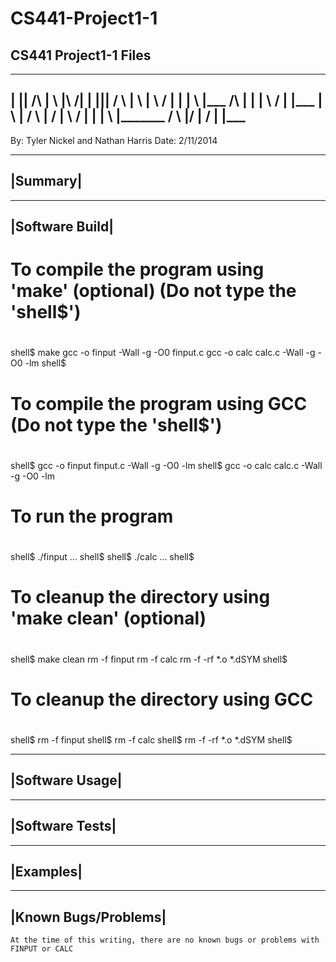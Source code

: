 CS441-Project1-1
================

CS441 Project1-1 Files
-----------------------------------------------------------------
_____  _______ 		          ____		      	       _______
|    ||		         /\	     |    \  	  |\        /| |
|____||		        /  \     |	   \  	| \      / | |
| \   |_______   /____\    |	   |  	|  \    /  | |_______
|  \  |		      /      \   |     /  	|   \  /   | |
|   \ |_______ /        \  |____/   	|    \/    | |_______
-----------------------------------------------------------------
By: Tyler Nickel and Nathan Harris
Date: 2/11/2014

---------
|Summary|
---------

----------------
|Software Build|
----------------
	
#
# To compile the program using 'make' (optional) (Do not type the 'shell$')
#
shell$ make
gcc -o finput -Wall -g -O0 finput.c
gcc -o calc calc.c -Wall -g -O0 -lm
shell$

#
# To compile the program using GCC (Do not type the 'shell$')
#
shell$ gcc -o finput finput.c -Wall -g -O0 -lm
shell$ gcc -o calc calc.c -Wall -g -O0 -lm

#
# To run the program 
#
shell$ ./finput
...
shell$
shell$ ./calc
...
shell$

#
# To cleanup the directory using 'make clean' (optional)
#
shell$ make clean
rm -f finput
rm -f calc
rm -f -rf *.o *.dSYM
shell$

#
# To cleanup the directory using GCC 
#
shell$ rm -f finput
shell$ rm -f calc
shell$ rm -f -rf *.o *.dSYM
shell$

----------------
|Software Usage|
----------------



----------------
|Software Tests|
----------------

	


----------
|Examples|
----------


---------------------
|Known Bugs/Problems|
---------------------
	At the time of this writing, there are no known bugs or problems with FINPUT or CALC
